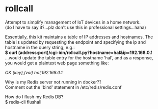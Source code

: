 # rollcall
Attempt to simplify management of IoT devices in a home network.  
(do I have to say it?...plz don't use this in professional settings...haha)  
  
Essentially, this kit maintains a table of IP addresses and hostnames. The table is updated by requesting the endpoint and specifying the ip and hostname in the query string, e.g.:  
<b>$ curl (address:port)/cgi-bin/rollcall.py?hostname=hal&ip=192.168.0.1</b>    
...would update the table entry for the hostname 'hal', and as a response, you would get a plaintext web page something like:  
  
<i>
OK  
(key),(val)  
hal,192.168.0.1  
</i>

Why is my Redis server not running in docker??  
Comment out the 'bind' statement in /etc/redis/redis.conf

How do I flush my Redis DB?  
$ redis-cli flushall
